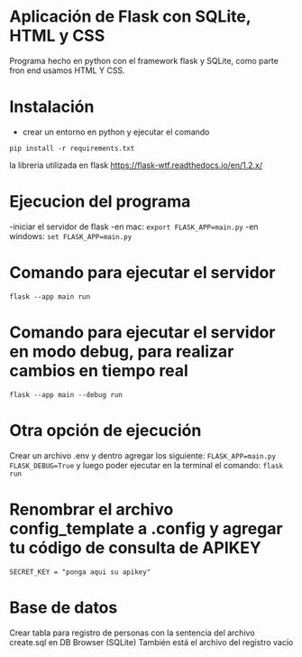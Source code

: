 # Aplicación de Flask con SQLite, HTML y CSS

Programa hecho en python con el framework flask y SQLite, como parte fron end usamos HTML Y CSS.

# Instalación
- crear un entorno en python y ejecutar el comando
```
pip install -r requirements.txt
```
la libreria utilizada en flask https://flask-wtf.readthedocs.io/en/1.2.x/

# Ejecucion del programa
 -iniciar el servidor de flask
 -en mac: 
  ```export FLASK_APP=main.py```
 -en windows:
  ```set FLASK_APP=main.py```

# Comando para ejecutar el servidor
 ```flask --app main run```

# Comando para ejecutar el servidor en modo debug, para realizar cambios en tiempo real
```flask --app main --debug run```

# Otra opción de ejecución 
Crear un archivo .env y dentro agregar los siguiente:
  ``` FLASK_APP=main.py ```
  ``` FLASK_DEBUG=True ```
y luego poder ejecutar en la terminal el comando:
  ``` flask run ```

# Renombrar el archivo config_template a .config y agregar tu código de consulta de APIKEY
  ```SECRET_KEY = "ponga aqui su apikey"```

# Base de datos
Crear tabla para registro de personas con la sentencia del archivo create.sql en DB Browser (SQLite)
También está el archivo del registro vacío
